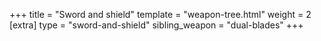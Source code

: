 +++
title = "Sword and shield"
template = "weapon-tree.html"
weight = 2
[extra]
type = "sword-and-shield"
sibling_weapon = "dual-blades"
+++
